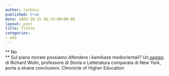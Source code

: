 ```yaml
---
author: leibniz
published: true
date: 2003-10-25 06:33:00+00:00
layout: post
title: Titolo
categories:
- web
---
```


 **   No   
** Sul piano morale possiamo difendere i kamikaze mediorientali? Un[ saggio ](http://chronicle.com/free/v50/i09/09b01201.htm)di Richard Wolin, professore di Storia e Letteratura comparata di New York, porta a strane conclusioni.
Chronicle of Higher Education
